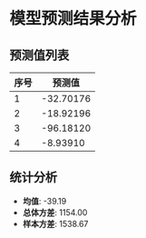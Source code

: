 
# 模型预测结果分析
    
## 预测值列表
| 序号 | 预测值 |
| -------- | ----------------------- |
| 1    | -32.70176              |
| 2    | -18.92196              |
| 3    | -96.18120              |
| 4    | -8.93910              |
    
## 统计分析
- **均值**: -39.19
- **总体方差**: 1154.00
- **样本方差**: 1538.67
